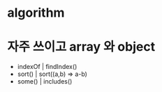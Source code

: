 # algorithm

<h1>자주 쓰이고 array 와 object</h1>
<ul>
  <li>indexOf | findIndex()</li>
  <li>sort() | sort((a,b) => a-b)</li>
  <li>some() | includes()</li>
</ul>

